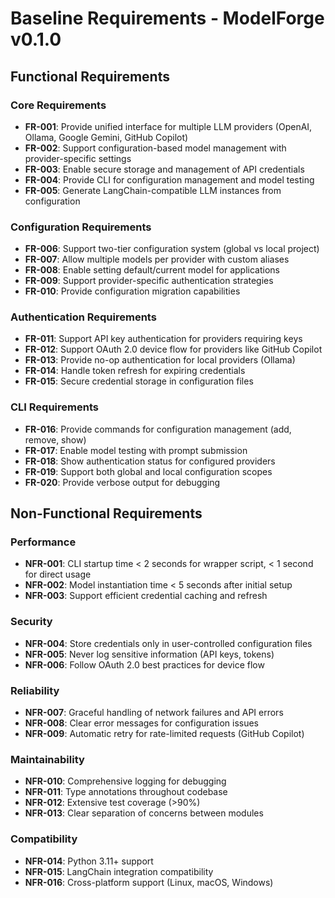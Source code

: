 # Baseline Requirements - ModelForge v0.1.0

## Functional Requirements

### Core Requirements
- **FR-001**: Provide unified interface for multiple LLM providers (OpenAI, Ollama, Google Gemini, GitHub Copilot)
- **FR-002**: Support configuration-based model management with provider-specific settings
- **FR-003**: Enable secure storage and management of API credentials
- **FR-004**: Provide CLI for configuration management and model testing
- **FR-005**: Generate LangChain-compatible LLM instances from configuration

### Configuration Requirements
- **FR-006**: Support two-tier configuration system (global vs local project)
- **FR-007**: Allow multiple models per provider with custom aliases
- **FR-008**: Enable setting default/current model for applications
- **FR-009**: Support provider-specific authentication strategies
- **FR-010**: Provide configuration migration capabilities

### Authentication Requirements
- **FR-011**: Support API key authentication for providers requiring keys
- **FR-012**: Support OAuth 2.0 device flow for providers like GitHub Copilot
- **FR-013**: Provide no-op authentication for local providers (Ollama)
- **FR-014**: Handle token refresh for expiring credentials
- **FR-015**: Secure credential storage in configuration files

### CLI Requirements
- **FR-016**: Provide commands for configuration management (add, remove, show)
- **FR-017**: Enable model testing with prompt submission
- **FR-018**: Show authentication status for configured providers
- **FR-019**: Support both global and local configuration scopes
- **FR-020**: Provide verbose output for debugging

## Non-Functional Requirements

### Performance
- **NFR-001**: CLI startup time < 2 seconds for wrapper script, < 1 second for direct usage
- **NFR-002**: Model instantiation time < 5 seconds after initial setup
- **NFR-003**: Support efficient credential caching and refresh

### Security
- **NFR-004**: Store credentials only in user-controlled configuration files
- **NFR-005**: Never log sensitive information (API keys, tokens)
- **NFR-006**: Follow OAuth 2.0 best practices for device flow

### Reliability
- **NFR-007**: Graceful handling of network failures and API errors
- **NFR-008**: Clear error messages for configuration issues
- **NFR-009**: Automatic retry for rate-limited requests (GitHub Copilot)

### Maintainability
- **NFR-010**: Comprehensive logging for debugging
- **NFR-011**: Type annotations throughout codebase
- **NFR-012**: Extensive test coverage (>90%)
- **NFR-013**: Clear separation of concerns between modules

### Compatibility
- **NFR-014**: Python 3.11+ support
- **NFR-015**: LangChain integration compatibility
- **NFR-016**: Cross-platform support (Linux, macOS, Windows)

